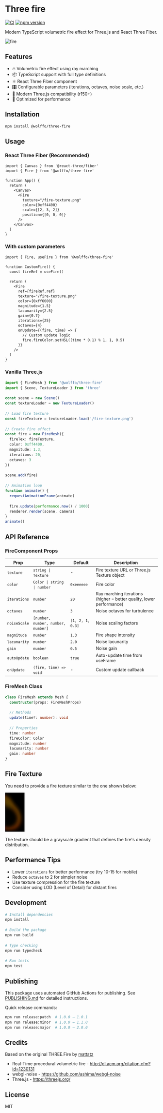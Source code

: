 # Three fire

[![CI](https://github.com/username/threeFire/workflows/CI/badge.svg)](https://github.com/username/threeFire/actions)
[![npm version](https://badge.fury.io/js/@wolffo%2Fthree-fire.svg)](https://badge.fury.io/js/@wolffo%2Fthree-fire)

Modern TypeScript volumetric fire effect for Three.js and React Three Fiber.

![fire](https://raw.githubusercontent.com/mattatz/THREE.Fire/master/Captures/fire.gif)

## Features

- 🔥 Volumetric fire effect using ray marching
- 📦 TypeScript support with full type definitions
- ⚛️ React Three Fiber component
- 🎛️ Configurable parameters (iterations, octaves, noise scale, etc.)
- 🚀 Modern Three.js compatibility (r150+)
- 📱 Optimized for performance

## Installation

```bash
npm install @wolffo/three-fire
```

## Usage

### React Three Fiber (Recommended)

```tsx
import { Canvas } from '@react-three/fiber'
import { Fire } from '@wolffo/three-fire'

function App() {
  return (
    <Canvas>
      <Fire
        texture="/fire-texture.png"
        color={0xff4400}
        scale={[2, 3, 2]}
        position={[0, 0, 0]}
      />
    </Canvas>
  )
}
```

### With custom parameters

```tsx
import { Fire, useFire } from '@wolffo/three-fire'

function CustomFire() {
  const fireRef = useFire()

  return (
    <Fire
      ref={fireRef.ref}
      texture="/fire-texture.png"
      color={0xff6600}
      magnitude={1.5}
      lacunarity={2.5}
      gain={0.7}
      iterations={25}
      octaves={4}
      onUpdate={(fire, time) => {
        // Custom update logic
        fire.fireColor.setHSL((time * 0.1) % 1, 1, 0.5)
      }}
    />
  )
}
```

### Vanilla Three.js

```ts
import { FireMesh } from '@wolffo/three-fire'
import { Scene, TextureLoader } from 'three'

const scene = new Scene()
const textureLoader = new TextureLoader()

// Load fire texture
const fireTexture = textureLoader.load('/fire-texture.png')

// Create fire effect
const fire = new FireMesh({
  fireTex: fireTexture,
  color: 0xff4400,
  magnitude: 1.3,
  iterations: 20,
  octaves: 3
})

scene.add(fire)

// Animation loop
function animate() {
  requestAnimationFrame(animate)

  fire.update(performance.now() / 1000)
  renderer.render(scene, camera)
}
animate()
```

## API Reference

### FireComponent Props

| Prop | Type | Default | Description |
|------|------|---------|-------------|
| `texture` | `string \| Texture` | - | Fire texture URL or Three.js Texture object |
| `color` | `Color \| string \| number` | `0xeeeeee` | Fire color |
| `iterations` | `number` | `20` | Ray marching iterations (higher = better quality, lower performance) |
| `octaves` | `number` | `3` | Noise octaves for turbulence |
| `noiseScale` | `[number, number, number, number]` | `[1, 2, 1, 0.3]` | Noise scaling factors |
| `magnitude` | `number` | `1.3` | Fire shape intensity |
| `lacunarity` | `number` | `2.0` | Noise lacunarity |
| `gain` | `number` | `0.5` | Noise gain |
| `autoUpdate` | `boolean` | `true` | Auto-update time from useFrame |
| `onUpdate` | `(fire, time) => void` | - | Custom update callback |

### FireMesh Class

```ts
class FireMesh extends Mesh {
  constructor(props: FireMeshProps)

  // Methods
  update(time?: number): void

  // Properties
  time: number
  fireColor: Color
  magnitude: number
  lacunarity: number
  gain: number
}
```

## Fire Texture

You need to provide a fire texture similar to the one shown below:

![firetex](./src/Fire.png "Fire texture")

The texture should be a grayscale gradient that defines the fire's density distribution.

## Performance Tips

- Lower `iterations` for better performance (try 10-15 for mobile)
- Reduce `octaves` to 2 for simpler noise
- Use texture compression for the fire texture
- Consider using LOD (Level of Detail) for distant fires

## Development

```bash
# Install dependencies
npm install

# Build the package
npm run build

# Type checking
npm run typecheck

# Run tests
npm test
```

## Publishing

This package uses automated GitHub Actions for publishing. See [PUBLISHING.md](./PUBLISHING.md) for detailed instructions.

Quick release commands:
```bash
npm run release:patch  # 1.0.0 → 1.0.1
npm run release:minor  # 1.0.0 → 1.1.0
npm run release:major  # 1.0.0 → 2.0.0
```

## Credits

Based on the original THREE.Fire by [mattatz](https://github.com/mattatz/THREE.Fire)

- Real-Time procedural volumetric fire - http://dl.acm.org/citation.cfm?id=1230131
- webgl-noise - https://github.com/ashima/webgl-noise
- Three.js - https://threejs.org/

## License

MIT
